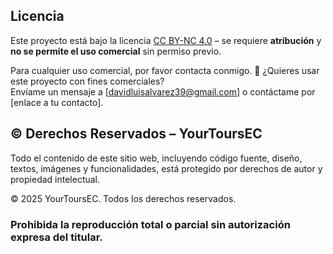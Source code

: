 ## Licencia

Este proyecto está bajo la licencia [CC BY-NC 4.0](https://creativecommons.org/licenses/by-nc/4.0/ ) – 
se requiere **atribución** y **no se permite el uso comercial** sin permiso previo.

Para cualquier uso comercial, por favor contacta conmigo.
📩 ¿Quieres usar este proyecto con fines comerciales?  
Envíame un mensaje a [davidluisalvarez39@gmail.com] o contáctame por [enlace a tu contacto].


## © Derechos Reservados – YourToursEC

Todo el contenido de este sitio web, incluyendo código fuente, diseño, textos, imágenes y funcionalidades, está protegido por derechos de autor y propiedad intelectual.

© 2025 YourToursEC. Todos los derechos reservados.

### Prohibida la reproducción total o parcial sin autorización expresa del titular.